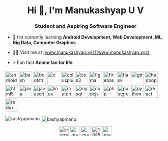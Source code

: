 <h1 align="center">Hi 👋, I'm Manukashyap U V</h1>
<h3 align="center">Student and Aspiring Software Engineer</h3>

- 🌱 I’m currently learning **Android Development, Web Development, ML, Big Data, Computer Graphics**

- 👨‍💻 Visit me at [www.manukashyap.xyz](www.manukashyap.xyz)

- ⚡ Fun fact **Anime fan for life**

<p align="left"><img src="https://devicons.github.io/devicon/devicon.git/icons/android/android-original-wordmark.svg" alt="android" width="40" height="40"/> <img src="https://www.vectorlogo.zone/logos/gnu_bash/gnu_bash-icon.svg" alt="bash" width="40" height="40"/> <img src="https://devicons.github.io/devicon/devicon.git/icons/bootstrap/bootstrap-plain.svg" alt="bootstrap" width="40" height="40"/> <img src="https://devicons.github.io/devicon/devicon.git/icons/c/c-original.svg" alt="c" width="40" height="40"/> <img src="https://devicons.github.io/devicon/devicon.git/icons/cplusplus/cplusplus-original.svg" alt="cplusplus" width="40" height="40"/> <img src="https://devicons.github.io/devicon/devicon.git/icons/css3/css3-original-wordmark.svg" alt="css3" width="40" height="40"/> <img src="https://www.vectorlogo.zone/logos/figma/figma-icon.svg" alt="figma" width="40" height="40"/> <img src="https://www.vectorlogo.zone/logos/firebase/firebase-icon.svg" alt="firebase" width="40" height="40"/> <img src="https://www.vectorlogo.zone/logos/pocoo_flask/pocoo_flask-icon.svg" alt="flask" width="40" height="40"/> <img src="https://www.vectorlogo.zone/logos/git-scm/git-scm-icon.svg" alt="git" width="40" height="40"/> <img src="https://www.vectorlogo.zone/logos/apache_hadoop/apache_hadoop-icon.svg" alt="hadoop" width="40" height="40"/> <img src="https://devicons.github.io/devicon/devicon.git/icons/html5/html5-original-wordmark.svg" alt="html5" width="40" height="40"/> <img src="https://devicons.github.io/devicon/devicon.git/icons/java/java-original-wordmark.svg" alt="java" width="40" height="40"/> <img src="https://devicons.github.io/devicon/devicon.git/icons/javascript/javascript-original.svg" alt="javascript" width="40" height="40"/> <img src="https://devicons.github.io/devicon/devicon.git/icons/linux/linux-original.svg" alt="linux" width="40" height="40"/> <img src="https://raw.githubusercontent.com/prplx/svg-logos/5585531d45d294869c4eaab4d7cf2e9c167710a9/svg/materialize.svg" alt="materialize" width="40" height="40"/> <img src="https://devicons.github.io/devicon/devicon.git/icons/mysql/mysql-original-wordmark.svg" alt="mysql" width="40" height="40"/> <img src="https://devicons.github.io/devicon/devicon.git/icons/nodejs/nodejs-original-wordmark.svg" alt="nodejs" width="40" height="40"/> <img src="https://devicons.github.io/devicon/devicon.git/icons/php/php-original.svg" alt="php" width="40" height="40"/> <img src="https://devicons.github.io/devicon/devicon.git/icons/postgresql/postgresql-original-wordmark.svg" alt="postgresql" width="40" height="40"/> <img src="https://devicons.github.io/devicon/devicon.git/icons/python/python-original.svg" alt="python" width="40" height="40"/> <img src="https://devicons.github.io/devicon/devicon.git/icons/react/react-original-wordmark.svg" alt="react" width="40" height="40"/> <img src="https://devicons.github.io/devicon/devicon.git/icons/redux/redux-original.svg" alt="redux" width="40" height="40"/></p><p><img align="left" src="https://github-readme-stats.vercel.app/api/top-langs/?username=kashyapmanu&layout=compact&hide=html" alt="kashyapmanu" /></p>

<p>&nbsp;<img align="center" src="https://github-readme-stats.vercel.app/api?username=kashyapmanu&show_icons=true" alt="kashyapmanu" /></p>

<p align="center">
<a href="https://codepen.io/extrabigchungus" target="blank"><img align="center" src="https://cdn.jsdelivr.net/npm/simple-icons@3.0.1/icons/codepen.svg" alt="extrabigchungus" height="30" width="30" /></a>
<a href="https://twitter.com/manukashyapuv" target="blank"><img align="center" src="https://cdn.jsdelivr.net/npm/simple-icons@3.0.1/icons/twitter.svg" alt="manukashyapuv" height="30" width="30" /></a>
<a href="https://linkedin.com/in/manukashaypuv" target="blank"><img align="center" src="https://cdn.jsdelivr.net/npm/simple-icons@3.0.1/icons/linkedin.svg" alt="manukashaypuv" height="30" width="30" /></a>
<a href="https://stackoverflow.com/users/10850572" target="blank"><img align="center" src="https://cdn.jsdelivr.net/npm/simple-icons@3.0.1/icons/stackoverflow.svg" alt="10850572" height="30" width="30" /></a>
<a href="https://medium.com/manukashyap_33604" target="blank"><img align="center" src="https://cdn.jsdelivr.net/npm/simple-icons@3.0.1/icons/medium.svg" alt="manukashyap_33604" height="30" width="30" /></a>
</p>
